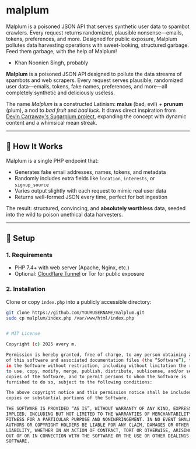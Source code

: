 # malplum
Malplum is a poisoned JSON API that serves synthetic user data to spambot crawlers. Every request returns randomized, plausible nonsense—emails, tokens, preferences, and more. Designed for public exposure, Malplum pollutes data harvesting operations with sweet-looking, structured garbage. Feed them garbage, with the help of Malplum!
- Khan Noonien Singh, probably

**Malplum** is a poisoned JSON API designed to pollute the data streams of spambots and web scrapers. Every request serves plausible, randomized user data—emails, tokens, fake names, preferences, and more—all completely synthetic and deliciously useless.

The name *Malplum* is a constructed Latinism: **malus** (bad, evil) + **prunum** (plum), a nod to *bad fruit* and *bad luck*. It draws direct inspiration from [Devin Carraway's Sugarplum project](https://github.com/dcaraway/sugarplum), expanding the concept with dynamic content and a whimsical mean streak.

---

## 🔧 How It Works

Malplum is a single PHP endpoint that:
- Generates fake email addresses, names, tokens, and metadata
- Randomly includes extra fields like `location`, `interests`, or `signup_source`
- Varies output slightly with each request to mimic real user data
- Returns well-formed JSON every time, perfect for bot ingestion

The result: structured, convincing, and **absolutely worthless** data, seeded into the wild to poison unethical data harvesters.

---

## 🚀 Setup

### 1. Requirements
- PHP 7.4+ with web server (Apache, Nginx, etc.)
- Optional: [Cloudflare Tunnel](https://developers.cloudflare.com/cloudflare-one/connections/connect-apps/) or Tor for public exposure

### 2. Installation
Clone or copy `index.php` into a publicly accessible directory:

```bash
git clone https://github.com/YOURUSERNAME/malplum.git
sudo cp malplum/index.php /var/www/html/index.php


# MIT License

Copyright (c) 2025 avery m.

Permission is hereby granted, free of charge, to any person obtaining a copy
of this software and associated documentation files (the “Software”), to deal
in the Software without restriction, including without limitation the rights
to use, copy, modify, merge, publish, distribute, sublicense, and/or sell  
copies of the Software, and to permit persons to whom the Software is  
furnished to do so, subject to the following conditions:

The above copyright notice and this permission notice shall be included in all  
copies or substantial portions of the Software.

THE SOFTWARE IS PROVIDED “AS IS”, WITHOUT WARRANTY OF ANY KIND, EXPRESS OR  
IMPLIED, INCLUDING BUT NOT LIMITED TO THE WARRANTIES OF MERCHANTABILITY,  
FITNESS FOR A PARTICULAR PURPOSE AND NONINFRINGEMENT. IN NO EVENT SHALL THE  
AUTHORS OR COPYRIGHT HOLDERS BE LIABLE FOR ANY CLAIM, DAMAGES OR OTHER  
LIABILITY, WHETHER IN AN ACTION OF CONTRACT, TORT OR OTHERWISE, ARISING FROM,  
OUT OF OR IN CONNECTION WITH THE SOFTWARE OR THE USE OR OTHER DEALINGS IN THE  
SOFTWARE.
